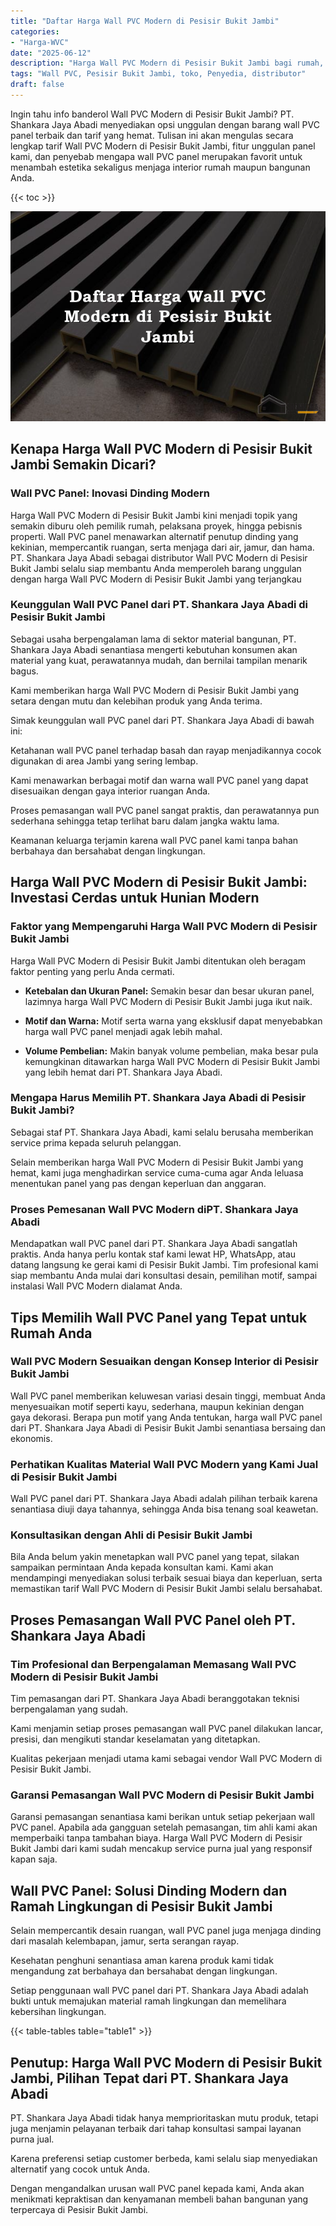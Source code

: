 ```yaml
---
title: "Daftar Harga Wall PVC Modern di Pesisir Bukit Jambi"
categories: 
- "Harga-WVC"
date: "2025-06-12"
description: "Harga Wall PVC Modern di Pesisir Bukit Jambi bagi rumah, office, dan toko. Panel terbaik, variasi motif, pilihan warna elegan, dengan layanan pemasangan oleh teknisi profesional serta jaminan resmi!|Servis penjualan Wall PVC Modern di Pesisir Bukit Jambi untuk keperluan tempat tinggal, office, maupun ritel, dengan material unggulan dan instalasi oleh tenaga ahli ahli dan kepastian resmi.|Alternatif Wall PVC Modern di Pesisir Bukit Jambi yang andal untuk tempat tinggal, kantor, serta ritel, dengan produk unggulan dan pemasangan oleh tenaga ahli berpengalaman serta kepastian resmi.|Penyediaan Wall PVC Modern di Pesisir Bukit Jambi untuk tempat tinggal, perkantoran, dan toko, beserta produk berkualitas dan pemasangan ditangani oleh tim ahli, dilengkapi beserta kepastian resmi.}"
tags: "Wall PVC, Pesisir Bukit Jambi, toko, Penyedia, distributor"
draft: false
---
```


Ingin tahu info banderol Wall PVC Modern di Pesisir Bukit Jambi? PT. Shankara Jaya Abadi menyediakan opsi unggulan dengan barang wall PVC panel terbaik dan tarif yang hemat. Tulisan ini akan mengulas secara lengkap tarif Wall PVC Modern di Pesisir Bukit Jambi, fitur unggulan panel kami, dan penyebab mengapa wall PVC panel merupakan favorit untuk menambah estetika sekaligus menjaga interior rumah maupun bangunan Anda.

{{< toc >}}

![Daftar Harga Wall PVC Modern di Pesisir Bukit Jambi](/images/Harga-WVC/Daftar-Harga-Wall-PVC-Modern-di-Pesisir-Bukit-Jambi.png)


## Kenapa Harga Wall PVC Modern di Pesisir Bukit Jambi Semakin Dicari?

### Wall PVC Panel: Inovasi Dinding Modern

Harga Wall PVC Modern di Pesisir Bukit Jambi kini menjadi topik yang semakin diburu oleh pemilik rumah, pelaksana proyek, hingga pebisnis properti. Wall PVC panel menawarkan alternatif penutup dinding yang kekinian, mempercantik ruangan, serta menjaga dari air, jamur, dan hama. PT. Shankara Jaya Abadi sebagai distributor Wall PVC Modern di Pesisir Bukit Jambi selalu siap membantu Anda memperoleh barang unggulan dengan harga Wall PVC Modern di Pesisir Bukit Jambi yang terjangkau

### Keunggulan Wall PVC Panel dari PT. Shankara Jaya Abadi di Pesisir Bukit Jambi

Sebagai usaha berpengalaman lama di sektor material bangunan, PT. Shankara Jaya Abadi senantiasa mengerti kebutuhan konsumen akan material yang kuat, perawatannya mudah, dan bernilai tampilan menarik bagus.

Kami memberikan harga Wall PVC Modern di Pesisir Bukit Jambi yang setara dengan mutu dan kelebihan produk yang Anda terima.

Simak keunggulan wall PVC panel dari PT. Shankara Jaya Abadi di bawah ini:

Ketahanan wall PVC panel terhadap basah dan rayap menjadikannya cocok digunakan di area Jambi yang sering lembap.

Kami menawarkan berbagai motif dan warna wall PVC panel yang dapat disesuaikan dengan gaya interior ruangan Anda.

Proses pemasangan wall PVC panel sangat praktis, dan perawatannya pun sederhana sehingga tetap terlihat baru dalam jangka waktu lama.

Keamanan keluarga terjamin karena wall PVC panel kami tanpa bahan berbahaya dan bersahabat dengan lingkungan.

## Harga Wall PVC Modern di Pesisir Bukit Jambi: Investasi Cerdas untuk Hunian Modern

### Faktor yang Mempengaruhi Harga Wall PVC Modern di Pesisir Bukit Jambi

Harga Wall PVC Modern di Pesisir Bukit Jambi ditentukan oleh beragam faktor penting yang perlu Anda cermati.

- **Ketebalan dan Ukuran Panel:** Semakin besar dan besar ukuran panel, lazimnya harga Wall PVC Modern di Pesisir Bukit Jambi juga ikut naik.

- **Motif dan Warna:** Motif serta warna yang eksklusif dapat menyebabkan harga wall PVC panel menjadi agak lebih mahal.

- **Volume Pembelian:** Makin banyak volume pembelian, maka besar pula kemungkinan ditawarkan harga Wall PVC Modern di Pesisir Bukit Jambi yang lebih hemat dari PT. Shankara Jaya Abadi.

### Mengapa Harus Memilih PT. Shankara Jaya Abadi di Pesisir Bukit Jambi?

Sebagai staf PT. Shankara Jaya Abadi, kami selalu berusaha memberikan service prima kepada seluruh pelanggan.

Selain memberikan harga Wall PVC Modern di Pesisir Bukit Jambi yang hemat, kami juga menghadirkan service cuma-cuma agar Anda leluasa menentukan panel yang pas dengan keperluan dan anggaran.

### Proses Pemesanan Wall PVC Modern diPT. Shankara Jaya Abadi

Mendapatkan wall PVC panel dari PT. Shankara Jaya Abadi sangatlah praktis. Anda hanya perlu kontak staf kami lewat HP, WhatsApp, atau datang langsung ke gerai kami di Pesisir Bukit Jambi. Tim profesional kami siap membantu Anda mulai dari konsultasi desain, pemilihan motif, sampai instalasi Wall PVC Modern dialamat Anda.

## Tips Memilih Wall PVC Panel yang Tepat untuk Rumah Anda

### Wall PVC Modern Sesuaikan dengan Konsep Interior di Pesisir Bukit Jambi

Wall PVC panel memberikan keluwesan variasi desain tinggi, membuat Anda menyesuaikan motif seperti kayu, sederhana, maupun kekinian dengan gaya dekorasi. Berapa pun motif yang Anda tentukan, harga wall PVC panel dari PT. Shankara Jaya Abadi di Pesisir Bukit Jambi senantiasa bersaing dan ekonomis.

### Perhatikan Kualitas Material Wall PVC Modern yang Kami Jual di Pesisir Bukit Jambi

Wall PVC panel dari PT. Shankara Jaya Abadi adalah pilihan terbaik karena senantiasa diuji daya tahannya, sehingga Anda bisa tenang soal keawetan.

### Konsultasikan dengan Ahli di Pesisir Bukit Jambi

Bila Anda belum yakin menetapkan wall PVC panel yang tepat, silakan sampaikan permintaan Anda kepada konsultan kami. Kami akan mendampingi menyediakan solusi terbaik sesuai biaya dan keperluan, serta memastikan tarif Wall PVC Modern di Pesisir Bukit Jambi selalu bersahabat.

## Proses Pemasangan Wall PVC Panel oleh PT. Shankara Jaya Abadi

### Tim Profesional dan Berpengalaman Memasang Wall PVC Modern di Pesisir Bukit Jambi

Tim pemasangan dari PT. Shankara Jaya Abadi beranggotakan teknisi berpengalaman yang sudah.

Kami menjamin setiap proses pemasangan wall PVC panel dilakukan lancar, presisi, dan mengikuti standar keselamatan yang ditetapkan.

Kualitas pekerjaan menjadi utama kami sebagai vendor Wall PVC Modern di Pesisir Bukit Jambi.

### Garansi Pemasangan Wall PVC Modern di Pesisir Bukit Jambi

Garansi pemasangan senantiasa kami berikan untuk setiap pekerjaan wall PVC panel. Apabila ada gangguan setelah pemasangan, tim ahli kami akan memperbaiki tanpa tambahan biaya. Harga Wall PVC Modern di Pesisir Bukit Jambi dari kami sudah mencakup service purna jual yang responsif kapan saja.

## Wall PVC Panel: Solusi Dinding Modern dan Ramah Lingkungan di Pesisir Bukit Jambi

Selain mempercantik desain ruangan, wall PVC panel juga menjaga dinding dari masalah kelembapan, jamur, serta serangan rayap.

Kesehatan penghuni senantiasa aman karena produk kami tidak mengandung zat berbahaya dan bersahabat dengan lingkungan.

Setiap penggunaan wall PVC panel dari PT. Shankara Jaya Abadi adalah bukti untuk memajukan material ramah lingkungan dan memelihara kebersihan lingkungan.

{{< table-tables table="table1" >}}

## Penutup: Harga Wall PVC Modern di Pesisir Bukit Jambi, Pilihan Tepat dari PT. Shankara Jaya Abadi

PT. Shankara Jaya Abadi tidak hanya memprioritaskan mutu produk, tetapi juga menjamin pelayanan terbaik dari tahap konsultasi sampai layanan purna jual.

Karena preferensi setiap customer berbeda, kami selalu siap menyediakan alternatif yang cocok untuk Anda.

Dengan mengandalkan urusan wall PVC panel kepada kami, Anda akan menikmati kepraktisan dan kenyamanan membeli bahan bangunan yang terpercaya di Pesisir Bukit Jambi.